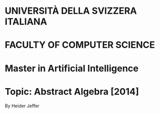 # <span class="smallcaps">UNIVERSITÀ DELLA SVIZZERA ITALIANA</span>

# FACULTY OF COMPUTER SCIENCE

# Master in Artificial Intelligence

# Topic: Abstract Algebra \[2014\]

By Heider Jeffer
